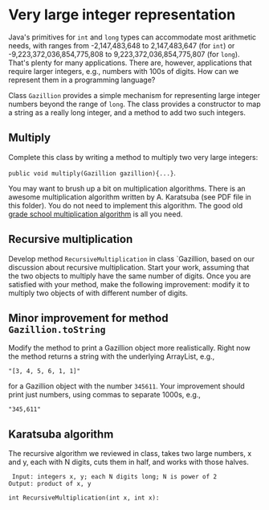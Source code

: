 # Very large integer representation
 
 Java's primitives for `int` and `long` types can accommodate most arithmetic needs, with ranges from -2,147,483,648 to 2,147,483,647 (for `int`) or -9,223,372,036,854,775,808 to 9,223,372,036,854,775,807 (for `long`). That's plenty for many applications. There are, however, applications that require larger integers, e.g., numbers with 100s of digits. How can we represent them in a programming language?
 
Class `Gazillion` provides a simple mechanism for representing large integer numbers beyond the range of `long`. The class provides a constructor to map a string as a really long integer, and a method to add two such integers.

## Multiply
Complete this class by writing a method to multiply two very large integers:


`public void multiply(Gazillion gazillion){...}`.

You may want to brush up a bit on multiplication algorithms. There is an awesome multiplication algorithm written by A. Karatsuba (see PDF file in this folder). You do not need to implement this algorithm. The good old [grade school multiplication algorithm](https://en.wikipedia.org/wiki/Multiplication_algorithm#Long_multiplication) is all you need.

## Recursive multiplication

Develop method `RecursiveMultiplication` in class `Gazillion, based on our discussion about recursive multiplication. Start your work, assuming that the two objects to multiply have the same number of digits. Once you are satisfied with your method, make the following improvement: modify it to multiply two objects of with different number of digits.

## Minor improvement for method `Gazillion.toString`
Modify the method to print a Gazillion object more realistically. Right now the method returns a string with the underlying ArrayList, e.g.,

`"[3, 4, 5, 6, 1, 1]"`

for a Gazillion object with the number `345611`. Your improvement should print just numbers, using commas to separate 1000s, e.g.,

`"345,611"`

## Karatsuba algorithm 

The recursive algorithm we reviewed in class, takes two large numbers, x and y, each with N digits, cuts them in half, and works with those halves.

```
 Input: integers x, y; each N digits long; N is power of 2
Output: product of x, y

int RecursiveMultiplication(int x, int x):
```